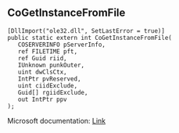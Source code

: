 ## CoGetInstanceFromFile

```
[DllImport("ole32.dll", SetLastError = true)]
public static extern int CoGetInstanceFromFile(
   COSERVERINFO pServerInfo,
   ref FILETIME pft,
   ref Guid riid,
   IUnknown punkOuter,
   uint dwClsCtx,
   IntPtr pvReserved,
   uint ciidExclude,
   Guid[] rgiidExclude,
   out IntPtr ppv
);
```

Microsoft documentation: [Link](https://learn.microsoft.com/en-us/windows/win32/api/objbase/nf-objbase-cogetinstancefromfile)
